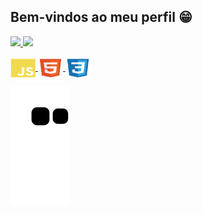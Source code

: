 ## Bem-vindos ao meu perfil 😁

 <div>
  <a href="https://github.com/Dan-Jao">
  <img height="180em" src="https://github-readme-stats.vercel.app/api?username=Dan-Jao&show_icons=true&theme=tokyonight&include_all_commits=true&count_private=true"/>
  <img height="180em" src="https://github-readme-stats.vercel.app/api/top-langs/?username=Dan-Jao&layout=compact&langs_count=6&theme=tokyonight"/>
</div>
<div style="display: inline_block"><br>
  <img align="center" alt="Js" height="30" width="40" src="https://raw.githubusercontent.com/devicons/devicon/master/icons/javascript/javascript-plain.svg">
  <img align="center" alt="HTML" height="30" width="40" src="https://raw.githubusercontent.com/devicons/devicon/master/icons/html5/html5-original.svg">
  <img align="center" alt="CSS" height="30" width="40" src="https://raw.githubusercontent.com/devicons/devicon/master/icons/css3/css3-original.svg">
</div>
 
  ![Snake animation](https://github.com/Dan-Jao/Dan-Jao/blob/output/github-contribution-grid-snake.svg)

</div>
